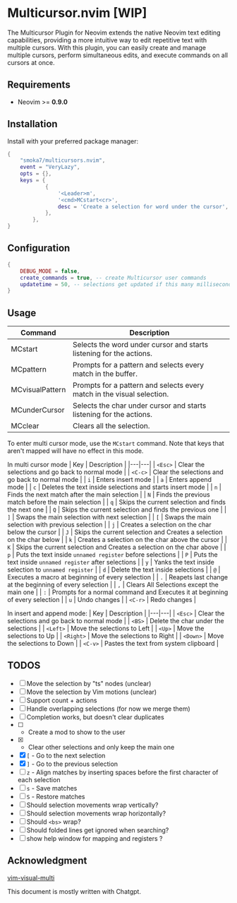 # Multicursor.nvim [WIP]
The Multicursor Plugin for Neovim extends the native Neovim text editing capabilities, providing a more intuitive way to edit repetitive text with multiple cursors. With this plugin, you can easily create and manage multiple cursors, perform simultaneous edits, and execute commands on all cursors at once.

## Requirements

- Neovim >= **0.9.0**

## Installation

Install with your preferred package manager:

```lua
{
    "smoka7/multicursors.nvim",
    event = "VeryLazy",
    opts = {},
    keys = {
            {
                '<Leader>m',
                '<cmd>MCstart<cr>',
                desc = 'Create a selection for word under the cursor',
            },
        },
}
```

## Configuration

```lua
{
    DEBUG_MODE = false,
    create_commands = true, -- create Multicursor user commands
    updatetime = 50, -- selections get updated if this many milliseconds nothing is typed in the insert mode see :help updatetime
}
```

## Usage

| Command | Description |
|---|---|
| MCstart | Selects the word under cursor and starts listening for the actions. |
| MCpattern | Prompts for a pattern and selects every match in the buffer. |
| MCvisualPattern | Prompts for a pattern and selects every match in the visual selection. |
| MCunderCursor | Selects the char under cursor and starts listening for the actions. |
| MCclear | Clears all the selection. |

To enter multi cursor mode, use the `MCstart` command. Note that keys that aren't mapped will have no effect in this mode.

In multi cursor mode
| Key | Description |
|---|---|
| `<Esc>` | Clear the selections and go back to normal mode |
| `<C-c>` | Clear the selections and go back to normal mode |
| `i` | Enters insert mode |
| `a` | Enters append mode |
| `c` | Deletes the text inside selections and starts insert mode |
| `n` | Finds the next match after the main selection |
| `N` | Finds the previous match before the main selection |
| `q` | Skips the current selection and finds the next one |
| `Q` | Skips the current selection and finds the previous one |
| `]` | Swaps the main selection with next selection |
| `[` | Swaps the main selection with previous selection |
| `j` | Creates a selection on the char below the cursor |
| `J` | Skips the current selection and Creates a selection on the char below |
| `k` | Creates a selection on the char above the cursor |
| `K` | Skips the current selection and Creates a selection on the char above |
| `p` | Puts the text inside `unnamed register` before selections |
| `P` | Puts the text inside `unnamed register` after selections |
| `y` | Yanks the text inside selection to `unnamed register` |
| `d` | Delete the text inside selections |
| `@` | Executes a macro at beginning of every selection |
| `.` | Reapets last change at the beginning of every selection |
| `,` | Clears All Selections except the main one |
| `:` | Prompts for a normal command and Executes it at beginning of every selection |
| `u` | Undo changes |
| `<C-r>` | Redo changes |

In insert and append mode:
| Key | Description |
|---|---|
| `<Esc>`    | Clear the selections and go back to normal mode |
| `<BS>`    | Delete the char under the selections |
| `<Left>`  | Move the selections to Left |
| `<Up>`    | Move the selections to Up |
| `<Right>` | Move the selections to Right |
| `<Down>`  | Move the selections to Down |
| `<C-v>`  | Pastes the text from system clipboard |

## TODOS
- [ ] Move the selection by "ts" nodes (unclear)
- [ ] Move the selection by Vim motions (unclear)
- [ ] Support count + actions
- [ ] Handle overlapping selections (for now we merge them)
- [ ] Completion works, but doesn't clear duplicates
- [ ]  - Create a mod to show to the user
- [x]  - Clear other selections and only keep the main one
- [x] `[` - Go to the next selection
- [x] `]` - Go to the previous selection
- [ ] `z` - Align matches by inserting spaces before the first character of each selection
- [ ] `s` - Save matches
- [ ] `S` - Restore matches
- [ ] Should selection movements wrap vertically?
- [ ] Should selection movements wrap horizontally?
- [ ] Should `<bs>` wrap?
- [ ] Should folded lines get ignored when searching?
- [ ] show help window for mapping and registers ?

## Acknowledgment
[vim-visual-multi](https://github.com/mg979/vim-visual-multi)

This document is mostly written with Chatgpt.
